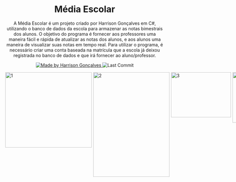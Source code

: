 <h1 align="center">
  Média Escolar
</h1>

<p align="center">A Média Escolar é um projeto criado por Harrison Gonçalves em C#, utilizando o banco de dados da escola para armazenar as notas bimestrais dos alunos. O objetivo do programa é fornecer aos professores uma maneira fácil e rápida de atualizar as notas dos alunos, e aos alunos uma maneira de visualizar suas notas em tempo real. Para utilizar o programa, é necessário criar uma conta baseada na matrícula que a escola já deixou registrada no banco de dados e que irá fornecer ao aluno/professor.</p>

<p align="center">
  <a href="https://github.com/harrisongoncalves">
    <img alt="Made by Harrison Gonçalves" src="https://img.shields.io/badge/made%20by-Harrison%20Gonçalves-brightgreen">
  </a>
<img alt="Last Commit" src="https://img.shields.io/github/last-commit/harrisongoncalves/conversordemoedas">

</p>

<div style="display:flex;">
    <img src="https://i.ibb.co/GFf3w9k/1.png" alt="1" border="0" width="274" height="239" style="margin-right:5px;">
    <img src="https://i.ibb.co/j4L3L1s/2.png" alt="2" border="0" width="242" height="332" style="margin-right:5px;">
    <img src="https://i.ibb.co/h7rnbLw/3.png" alt="3" border="0" width="190" height="143" style="margin-right:5px;">
    <img src="https://i.ibb.co/YXpLprZ/1.png" alt="4" border="0" width="455" height="160"
</div>
  
  
<h2>
Como utilizar?
</h2>
  
<p> Você abrirá o executável, então poderá entrar em uma conta ou se cadastrar. </p>
  <p> A conta de professor é: matricula: 2023001 | senha: juraciprofessor </p>
   <p> Você poderá se cadastrar como aluno utilizando as seguintes matriculas: 2023002 até 20023020 (2023002, 2023003, 2023004...) </p>
  



